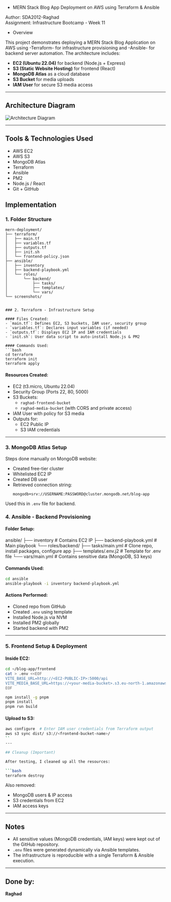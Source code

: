 - MERN Stack Blog App Deployment on AWS using Terraform & Ansible

Author: SDA2012-Raghad  
Assignment: Infrastructure Bootcamp - Week 11  
  
- Overview

This project demonstrates deploying a MERN Stack Blog Application on AWS using -Terraform- for infrastructure provisioning and -Ansible- for backend server automation. The architecture includes:

- **EC2 (Ubuntu 22.04)** for backend (Node.js + Express)
- **S3 (Static Website Hosting)** for frontend (React)
- **MongoDB Atlas** as a cloud database
- **S3 Bucket** for media uploads
- **IAM User** for secure S3 media access

---

## Architecture Diagram

![Architecture Diagram](./screenshots/architecture.png)

---

## Tools & Technologies Used

- AWS EC2
- AWS S3
- MongoDB Atlas
- Terraform
- Ansible
- PM2
- Node.js / React
- Git + GitHub

## Implementation

### 1. Folder Structure

```
mern-deployment/
├── terraform/
│   ├── main.tf
│   ├── variables.tf
│   ├── outputs.tf
│   ├── init.sh
│   └── frontend-policy.json
├── ansible/
│   ├── inventory
│   ├── backend-playbook.yml
│   └── roles/
│       └── backend/
│           ├── tasks/
│           ├── templates/
│           └── vars/
└── screenshots/


### 2. Terraform - Infrastructure Setup

#### Files Created:
- `main.tf`: Defines EC2, S3 buckets, IAM user, security group
- `variables.tf`: Declares input variables (if needed)
- `outputs.tf`: Displays EC2 IP and IAM credentials
- `init.sh`: User data script to auto-install Node.js & PM2

#### Commands Used:
```bash
cd terraform
terraform init
terraform apply
```

#### Resources Created:
- EC2 (t3.micro, Ubuntu 22.04)
- Security Group (Ports 22, 80, 5000)
- S3 Buckets:
  - `raghad-frontend-bucket`
  - `raghad-media-bucket` (with CORS and private access)
- IAM User with policy for S3 media
- Outputs for:
  - EC2 Public IP
  - S3 IAM credentials

---

### 3. MongoDB Atlas Setup

Steps done manually on MongoDB website:

- Created free-tier cluster
- Whitelisted EC2 IP
- Created DB user
- Retrieved connection string:
  ```
  mongodb+srv://USERNAME:PASSWORD@cluster.mongodb.net/blog-app
  ```

Used this in `.env` file for backend.



### 4. Ansible - Backend Provisioning

#### Folder Setup:

ansible/
├── inventory             # Contains EC2 IP
├── backend-playbook.yml # Main playbook
└── roles/backend/
    ├── tasks/main.yml   # Clone repo, install packages, configure app
    ├── templates/.env.j2 # Template for .env file
    └── vars/main.yml    # Contains sensitive data (MongoDB, S3 keys)


#### Commands Used:
```bash
cd ansible
ansible-playbook -i inventory backend-playbook.yml
```

#### Actions Performed:
- Cloned repo from GitHub
- Created `.env` using template
- Installed Node.js via NVM
- Installed PM2 globally
- Started backend with PM2

---

### 5. Frontend Setup & Deployment

#### Inside EC2:

```bash
cd ~/blog-app/frontend
cat > .env <<EOF
VITE_BASE_URL=http://<EC2-PUBLIC-IP>:5000/api
VITE_MEDIA_BASE_URL=https://<your-media-bucket>.s3.eu-north-1.amazonaws.com
EOF

npm install -g pnpm
pnpm install
pnpm run build
```

#### Upload to S3:

```bash
aws configure  # Enter IAM user credentials from Terraform output
aws s3 sync dist/ s3://<frontend-bucket-name>/
``
---

## Cleanup (Important)

After testing, I cleaned up all the resources:

```bash
terraform destroy
```

Also removed:
- MongoDB users & IP access
- S3 credentials from EC2
- IAM access keys

---

## Notes

- All sensitive values (MongoDB credentials, IAM keys) were kept out of the GitHub repository.
- `.env` files were generated dynamically via Ansible templates.
- The infrastructure is reproducible with a single Terraform & Ansible execution.

---

## Done by:
**Raghad**
